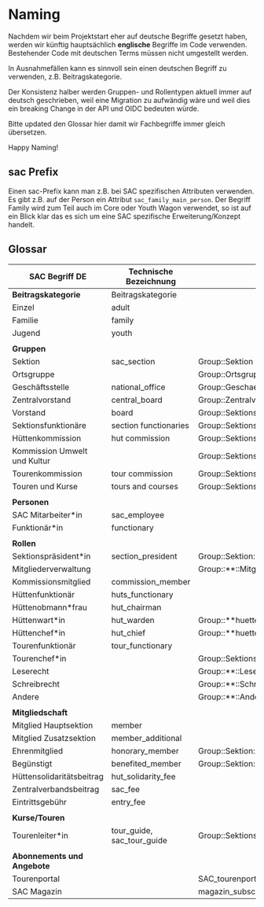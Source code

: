 # Naming

Nachdem wir beim Projektstart eher auf deutsche Begriffe gesetzt haben, werden wir künftig
hauptsächlich **englische** Begriffe im Code verwenden. Bestehender Code mit deutschen Terms müssen
nicht umgestellt werden.

In Ausnahmefällen kann es sinnvoll sein einen deutschen Begriff zu verwenden, z.B.
Beitragskategorie.

Der Konsistenz halber werden Gruppen- und Rollentypen aktuell immer auf deutsch geschrieben, weil
eine Migration zu aufwändig wäre und weil dies ein breaking Change in der API und OIDC bedeuten
würde.

Bitte updated den Glossar hier damit wir Fachbegriffe immer gleich übersetzen.

Happy Naming!

## sac Prefix

Einen sac-Prefix kann man z.B. bei SAC spezifischen Attributen verwenden. Es gibt z.B. auf der
Person ein Attribut `sac_family_main_person`. Der Begriff Family wird zum Teil auch im Core oder
Youth Wagon verwendet, so ist auf ein Blick klar das es sich um eine SAC spezifische
Erweiterung/Konzept handelt.

## Glossar

| SAC Begriff DE               | Technische Bezeichnung     | Ausnahmen                                   |
|------------------------------|----------------------------|---------------------------------------------|
| **Beitragskategorie**        | Beitragskategorie          |                                             |
| Einzel                       | adult                      |                                             |
| Familie                      | family                     |                                             |
| Jugend                       | youth                      |                                             |
|                              |                            |                                             |
| **Gruppen**                  |                            |                                             |
| Sektion                      | sac_section                | Group::Sektion                              |
| Ortsgruppe                   |                            | Group::Ortsgruppe                           |
| Geschäftsstelle              | national_office            | Group::Geschaeftsstelle                     |
| Zentralvorstand              | central_board              | Group::Zentralvorstand                      |
| Vorstand                     | board                      | Group::SektionsVorstand                     |
| Sektionsfunktionäre          | section functionaries      | Group::SektionsFunktionaere                 |
| Hüttenkommission             | hut commission             | Group::SektionsKommissionHuetten            |
| Kommission Umwelt und Kultur |                            | Group::SektionsKommissionUmweltUndKultur    |
| Tourenkommission             | tour commission            | Group::SektionsKommissionTouren             |
| Touren und Kurse             | tours and courses          | Group::SektionsTourenUndKurse               |
|                              |                            |                                             |
| **Personen**                 |                            |                                             |
| SAC Mitarbeiter*in           | sac_employee               |                                             |
| Funktionär*in                | functionary                |                                             |
|                              |                            |                                             |
| **Rollen**                   |                            |                                             |
| Sektionspräsident*in         | section_president          | Group::Sektion::**::Praesidium              |
| Mitgliederverwaltung         |                            | Group::**::Mitgliederverwaltung             |
| Kommissionsmitglied          | commission_member          |                                             |
| Hüttenfunktionär             | huts_functionary           |                                             |
| Hüttenobmann*frau            | hut_chairman               |                                             |
| Hüttenwart*in                | hut_warden                 | Group::**huette::Huettenwart                |
| Hüttenchef*in                | hut_chief                  | Group::**huette::Huettenchef                |
| Tourenfunktionär             | tour_functionary           |                                             |
| Tourenchef*in                |                            | Group::SektionsTourenUndKurse**::Tourenchef |
| Leserecht                    |                            | Group::**::Leserecht                        |
| Schreibrecht                 |                            | Group::**::Schreibrecht                     |
| Andere                       |                            | Group::**::Andere                           |
|                              |                            |                                             |
| **Mitgliedschaft**           |                            |                                             |
| Mitglied Hauptsektion        | member                     |                                             |
| Mitglied Zusatzsektion       | member_additional          |                                             |
| Ehrenmitglied                | honorary_member            | Group::Sektion::Ehrenmitglied               |
| Begünstigt                   | benefited_member           | Group::Sektion::Beguenstigt                 |
| Hüttensolidaritätsbeitrag    | hut_solidarity_fee         |                                             |
| Zentralverbandsbeitrag       | sac_fee                    |                                             |
| Eintrittsgebühr              | entry_fee                  |                                             |
|                              |                            |                                             |
| **Kurse/Touren**             |                            |                                             |
| Tourenleiter*in              | tour_guide, sac_tour_guide | Group::SektionsTourenUndKurse::Tourenleiter |
|                              |                            |                                             |
| **Abonnements und Angebote** |                            |                                             |
| Tourenportal                 |                            | SAC_tourenportal_subscriber                 |
| SAC Magazin                  |                            | magazin_subscriber                          |

